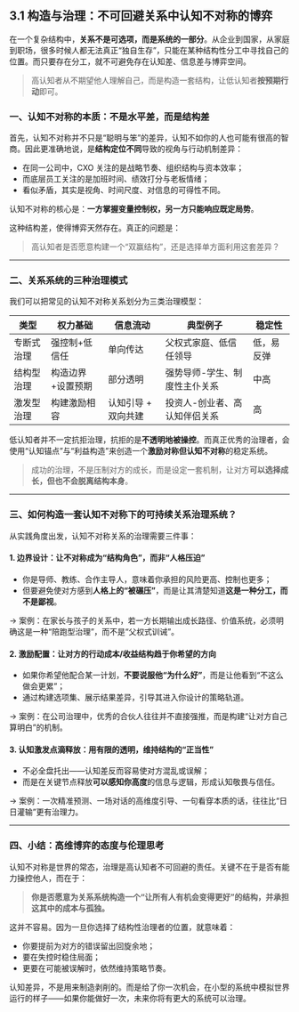 ## 3.1 构造与治理：不可回避关系中认知不对称的博弈

在一个复杂结构中，**关系不是可选项，而是系统的一部分**。从企业到国家，从家庭到职场，很多时候人都无法真正“独自生存”，只能在某种结构性分工中寻找自己的位置。而只要存在分工，就不可避免存在认知差、信息差与博弈空间。

> 高认知者从不期望他人理解自己，而是构造一套结构，让低认知者**按预期行动**即可。

### 一、认知不对称的本质：不是水平差，而是结构差

首先，认知不对称并不只是“聪明与笨”的差异，认知不如你的人也可能有很高的智商。因此更准确地说，是**结构定位不同**导致的视角与行动机制差异：

- 在同一公司中，CXO 关注的是战略节奏、组织结构与资本效率；
- 而底层员工关注的是加班时间、绩效打分与老板情绪；
- 看似矛盾，其实是视角、时间尺度、对信息的可得性不同。

认知不对称的核心是：**一方掌握变量控制权，另一方只能响应既定局势**。

这种结构差，使得博弈天然存在。真正的问题是：

> 高认知者是否愿意构建一个“双赢结构”，还是选择单方面利用这套差异？

---

### 二、关系系统的三种治理模式

我们可以把常见的认知不对称关系划分为三类治理模型：

| 类型       | 权力基础          | 信息流动            | 典型例子                      | 稳定性     |
| ---------- | ----------------- | ------------------- | ----------------------------- | ---------- |
| 专断式治理 | 强控制+低信任     | 单向传达            | 父权式家庭、低信任领导        | 低，易反弹 |
| 结构型治理 | 构造边界+设置预期 | 部分透明            | 强势导师-学生、制度性主仆关系 | 中高       |
| 激发型治理 | 构建激励相容      | 认知引导 + 双向共建 | 投资人-创业者、高认知伴侣关系 | 高         |

低认知者并不一定抗拒治理，抗拒的是**不透明地被操控**。而真正优秀的治理者，会使用“认知锚点”与“利益构造”来创造一个**激励对称但认知不对称**的稳定系统。

> 成功的治理，不是压制对方的成长，而是设定一套机制，让对方**可以选择成长，但也不会脱离结构本身**。

---

### 三、如何构造一套认知不对称下的可持续关系治理系统？

从实践角度出发，认知不对称关系的治理需要三件事：

#### 1. **边界设计**：让不对称成为“结构角色”，而非“人格压迫”

- 你是导师、教练、合作主导人，意味着你承担的风险更高、控制也更多；
- 但要避免使对方感到**人格上的“被碾压”**，而是让其清楚知道**这是一种分工，而不是鄙视**。

→ 案例：在家长与孩子的关系中，若一方长期输出成长路径、价值系统，必须明确这是一种“陪跑型治理”，而不是“父权式训诫”。

#### 2. **激励配置**：让对方的行动成本/收益结构趋于你希望的方向

- 如果你希望他配合某一计划，**不要说服他“为什么好”**，而是让他看到“不这么做会更累”；
- 通过构建选项集、展示结果差异，引导其进入你设计的策略轨道。

→ 案例：在公司治理中，优秀的合伙人往往并不直接强推，而是构建“让对方自己算明白”的机制。

#### 3. **认知激发点滴释放**：用有限的透明，维持结构的“正当性”

- 不必全盘托出——认知差反而容易使对方混乱或误解；
- 而是在关键节点释放**可以感知你高度**的信息与逻辑，形成认知敬畏与信任。

→ 案例：一次精准预测、一场对话的高维度引导、一句看穿本质的话，往往比“日日灌输”更有治理力。

---

### 四、小结：高维博弈的态度与伦理思考

认知不对称是世界的常态，治理是高认知者不可回避的责任。关键不在于是否有能力操控他人，而在于：

> **你是否愿意为关系系统构造一个“让所有人有机会变得更好”的结构，并承担这其中的成本与孤独。**

这并不容易。因为一旦你选择了结构性治理者的位置，就意味着：

- 你要提前为对方的错误留出回旋余地；
- 要在失控时稳住局面；
- 更要在可能被误解时，依然维持策略节奏。

认知差异，不是用来制造剥削的。而是给了你一次机会，在小型的系统中模拟世界运行的样子——如果你能做好一次，未来你将有更大的系统可以治理。
